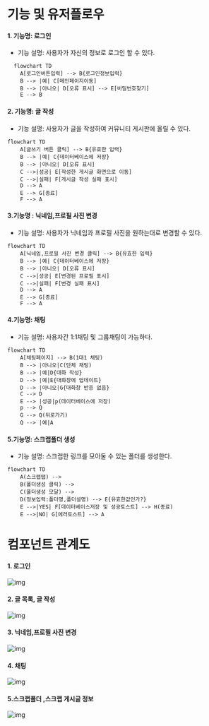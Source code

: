 # 기능 및 유저플로우

#### 1. 기능명: 로그인

- 기능 설명: 사용자가 자신의 정보로 로그인 할 수 있다.

```mermaid
  flowchart TD
    A[로그인버튼입력] --> B{로그인정보입력}
    B --> |예| C[메인페이지이동]
    B --> |아니오| D[오류 표시] --> E[비밀번호찾기]
    E --> B
```

#### 2. 기능명: 글 작성

- 기능 설명: 사용자가 글을 작성하여 커뮤니티 게시판에 올릴 수 있다.

```mermaid
flowchart TD
    A[글쓰기 버튼 클릭] --> B{유효한 입력}
    B --> |예| C{데이터베이스에 저장}
    B --> |아니오| D[오류 표시]
    C -->|성공| E[작성한 게시글 화면으로 이동]
    C -->|실패| F[게시글 작성 실패 표시]
    D --> A
    E --> G[종료]
    F --> A
```

#### 3.기능명 : 닉네임,프로필 사진 변경

- 기능 설명: 사용자가 닉네임과 프로필 사진을 원하는대로 변경할 수 있다.

```mermaid
flowchart TD
    A[닉네임,프로필 사진 변경 클릭] --> B{유효한 입력}
    B --> |예| C{데이터베이스에 저장}
    B --> |아니오| D[오류 표시]
    C -->|성공| E[변경된 프로필 표시]
    C -->|실패| F[변경 실패 표시]
    D --> A
    E --> G[종료]
    F --> A

```

#### 4.기능명: 채팅

- 기능 설명: 사용자간 1:1채팅 및 그룹채팅이 가능하다.

```mermaid
flowchart TD
    A[채팅페이지] --> B(1대1 채팅)
    B --> |아니오|C(단체 채팅)
    B --> |예|D{대화 작성}
    D --> |예|E{대화창에 업데이트}
    D --> |아니오|G{대화창 반응 없음}
    C --> D
    E --> |성공|p(데이터베이스에 저장)
    p --> Q
    G --> Q(뒤로가기)
    Q --> |예|A
```

#### 5.기능명: 스크랩폴더 생성

- 기능 설명: 스크랩한 링크를 모아둘 수 있는 폴더를 생성한다.

```mermaid
flowchart TD
    A(스크랩탭) -->
    B(폴더생성 클릭) -->
    C(폴더생성 모달) -->
    D(정보입력:폴더명,폴더설명) --> E{유효한값인가?}
    E -->|YES| F[데이터베이스저장 및 성공토스트] --> H(종료)
    E -->|NO| G[에러토스트] --> A
```

# 컴포넌트 관계도

#### 1. 로그인

![img](https://files.slack.com/files-pri/T072V0GD6LR-F074JRP91GT/image.png)

#### 2. 글 목록, 글 작성

![img](https://files.slack.com/files-pri/T072V0GD6LR-F074C6WLJQ6/image.png)

#### 3. 닉네임,프로필 사진 변경

![img](https://files.slack.com/files-pri/T072V0GD6LR-F0757LUJ2GG/image.png)

#### 4. 채팅

![img](https://files.slack.com/files-pri/T072V0GD6LR-F074JUN87S6/___________________.png)

#### 5.스크랩폴더 ,스크랩 게시글 정보

![img](https://files.slack.com/files-pri/T072V0GD6LR-F074MCPBXE0/_______________________________2024-05-22______________3.08.01.png)
